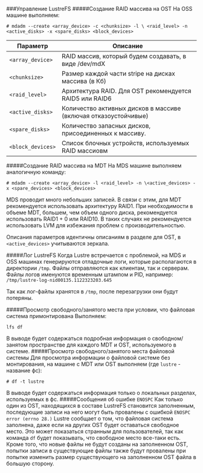 ###Управление LustreFS
#####Создание RAID массива на OST
На OSS машине выполняем:
```
# mdadm --create <array_device> -c <chunksize> -l \ <raid_level> -n <active_disks> -x <spare_disks> <block_devices> 
```
| Параметр | Описание |
|---|---|
| `<array_device>` | RAID массив, который будем создавать, в виде /dev/mdX |
| `<chunksize>` | Размер каждой части stripe на дисках массива (в Кб) |
| `<raid_level>` | Архитектура RAID. Для OST рекомендуется RAID5 или RAID6 |
| `<active_disks>` | Количество активных дисков в массиве (включая отказоустойчивые) |
| `<spare_disks>` | Количество запасных дисков, присоединенных к массиву.  |
| `<block_devices>` | Список блочных устройств, используемых RAID массиовм |

#####Создание RAID массива на MDT
На MDS машине выполняем аналогичную команду:
```
# mdadm --create <array_device> -l <raid_level> -n \<active_devices> -x <spare_devices> <block_devices>
```
MDS проводит много небольших записей. В связи с этим, для MDT рекомендуется использовать архитектуру RAID1. При необходимости в объеме MDT, большем, чем объем одного диска, рекомендуется использовать RAID1 + 0 или RAID10. В таких случаях не рекомендуется использовать LVM для избежания проблем с производительностью.

Описания параметров идентичны описаниям в разделе для OST, в `<active_devices>` учитываются зеркала.


#####Лог LustreFS
Когда Lustre встречается с проблемой, на MDS и OSS машинах генерируются отладочные логи, которые располагаются в директории `/tmp`. Файлы отправляются как клиентам, так и серверам. Файлы логов именуются временным штампом и PID, например: `/tmp/lustre-log-nid00135.1122323203.645`

Так как лог-файлы хранятся в `/tmp`, после перезагрузки они будут потеряны.

#####Просмотр свободного/занятого места при условии, что файловая система примонтирована
Выполняем:
```
lfs df
```
В выводе будет содержаться подробная информация о свободном/занятом пространстве для каждого MDT и OST, используемого в системе.
#####Просмотр свободного/занятого места файловой системы
Для просмотра информации о файловой системе без монтирования, на машине с MDT или OST выполняем (где `lustre` - название фс):
```
# df -t lustre
```
В выводе будет содержаться информация только о локальных разделах, используемых в фс.
#####Сообщения об ошибке `ENOSPC`
Как только один из OST, находящихся в составе LustreFS становится заполненным, последующие записи на него могут быть провалены с ошибкой `ENOSPC error (errno 28.)` Lustre сообщает о том, что файловая система заполнена, даже если на других OST будет оставаться свободное место. Это может показаться странным для пользователей, так как команда `df` будет показывать, что свободное место все-таки есть. Кроме того, что новые файлы не будут созданы на заполненном OST, попытки записи в существующие файлы также будут провалены при попытке изменить размер существующего на заполненном OST файла в большую сторону.
